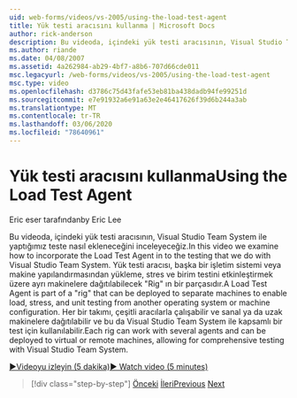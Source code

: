 ```yaml
---
uid: web-forms/videos/vs-2005/using-the-load-test-agent
title: Yük testi aracısını kullanma | Microsoft Docs
author: rick-anderson
description: Bu videoda, içindeki yük testi aracısının, Visual Studio Team System ile yaptığımız teste nasıl ekleneceğini inceleyeceğiz. Yük testi Aracısı bir '...
ms.author: riande
ms.date: 04/08/2007
ms.assetid: 4a262984-ab29-4bf7-a8b6-707d66cde011
msc.legacyurl: /web-forms/videos/vs-2005/using-the-load-test-agent
msc.type: video
ms.openlocfilehash: d3786c75d43fafe53eb81ba438dadb94fe99251d
ms.sourcegitcommit: e7e91932a6e91a63e2e46417626f39d6b244a3ab
ms.translationtype: MT
ms.contentlocale: tr-TR
ms.lasthandoff: 03/06/2020
ms.locfileid: "78640961"
---
```

# <a name="using-the-load-test-agent"></a><span data-ttu-id="30033-104">Yük testi aracısını kullanma</span><span class="sxs-lookup"><span data-stu-id="30033-104">Using the Load Test Agent</span></span>

<span data-ttu-id="30033-105">Eric eser tarafından</span><span class="sxs-lookup"><span data-stu-id="30033-105">by Eric Lee</span></span>

<span data-ttu-id="30033-106">Bu videoda, içindeki yük testi aracısının, Visual Studio Team System ile yaptığımız teste nasıl ekleneceğini inceleyeceğiz.</span><span class="sxs-lookup"><span data-stu-id="30033-106">In this video we examine how to incorporate the Load Test Agent in to the testing that we do with Visual Studio Team System.</span></span> <span data-ttu-id="30033-107">Yük testi aracısı, başka bir işletim sistemi veya makine yapılandırmasından yükleme, stres ve birim testini etkinleştirmek üzere ayrı makinelere dağıtılabilecek "Rig" ın bir parçasıdır.</span><span class="sxs-lookup"><span data-stu-id="30033-107">A Load Test Agent is part of a "rig" that can be deployed to separate machines to enable load, stress, and unit testing from another operating system or machine configuration.</span></span> <span data-ttu-id="30033-108">Her bir takımı, çeşitli aracılarla çalışabilir ve sanal ya da uzak makinelere dağıtılabilir ve bu da Visual Studio Team System ile kapsamlı bir test için kullanılabilir.</span><span class="sxs-lookup"><span data-stu-id="30033-108">Each rig can work with several agents and can be deployed to virtual or remote machines, allowing for comprehensive testing with Visual Studio Team System.</span></span>

[<span data-ttu-id="30033-109">&#9654;Videoyu izleyin (5 dakika)</span><span class="sxs-lookup"><span data-stu-id="30033-109">&#9654; Watch video (5 minutes)</span></span>](https://channel9.msdn.com/Blogs/ASP-NET-Site-Videos/using-the-load-test-agent)

> [!div class="step-by-step"]
> <span data-ttu-id="30033-110">[Önceki](the-effects-of-caching.md)
> [İleri](the-effects-of-viewstate.md)</span><span class="sxs-lookup"><span data-stu-id="30033-110">[Previous](the-effects-of-caching.md)
[Next](the-effects-of-viewstate.md)</span></span>
